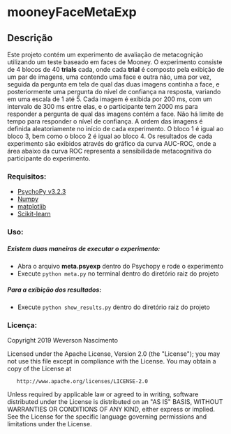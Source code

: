 # mooneyFaceMetaExp

## Descrição
Este projeto contém um experimento de avaliação de metacognição utilizando um teste baseado em faces de Mooney.
O experimento consiste de 4 blocos de 40 __trials__ cada, onde cada __trial__ é composto pela exibição de um par de imagens, uma contendo uma face e outra não, uma por vez, seguida da pergunta em tela de qual das duas imagens continha a face, e posteriormente uma pergunta do nível de confiança na resposta, variando em uma escala de 1 até 5. Cada imagem é exibida por 200 ms, com um intervalo de 300 ms entre elas, e o participante tem 2000 ms para responder a pergunta de qual das imagens contém a face. Não há limite de tempo para responder o nível de confiança. A ordem das imagens é definida aleatoriamente no início de cada experimento. O bloco 1 é igual ao bloco 3, bem como o bloco 2 é igual ao bloco 4.
Os resultados de cada experimento são exibidos através do gráfico da curva AUC-ROC, onde a área abaixo da curva ROC representa a sensibilidade metacognitiva do participante do experimento.

### Requisitos:
* [PsychoPy v3.2.3](https://www.psychopy.org/) 
* [Numpy](https://numpy.org/)
* [matplotlib](https://matplotlib.org/)
* [Scikit-learn](https://scikit-learn.org/)

### Uso:
##### Existem duas maneiras de executar o experimento:
* Abra o arquivo **meta.psyexp** dentro do Psychopy e rode o experimento
* Execute `python meta.py` no terminal dentro do diretório raiz do projeto 

##### Para a exibição dos resultados:
* Execute `python show_results.py` dentro do diretório raiz do projeto


### Licença:

   Copyright 2019 Weverson Nascimento

   Licensed under the Apache License, Version 2.0 (the "License");
   you may not use this file except in compliance with the License.
   You may obtain a copy of the License at

       http://www.apache.org/licenses/LICENSE-2.0

   Unless required by applicable law or agreed to in writing, software
   distributed under the License is distributed on an "AS IS" BASIS,
   WITHOUT WARRANTIES OR CONDITIONS OF ANY KIND, either express or implied.
   See the License for the specific language governing permissions and
   limitations under the License.
